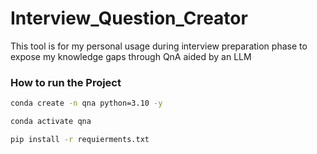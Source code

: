 # Interview_Question_Creator
This tool is for my personal usage during interview preparation phase to expose my knowledge gaps through QnA aided by an LLM

### How to run the Project

```bash
conda create -n qna python=3.10 -y
```

```bash
conda activate qna
```

```bash
pip install -r requierments.txt
```